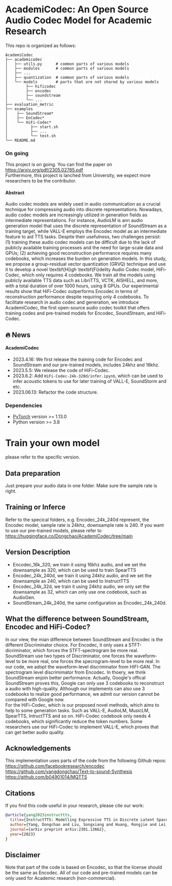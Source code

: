# AcademiCodec: An Open Source Audio Codec Model for Academic Research

This repo is organized as follows:

```text
AcademiCodec
├── academicodec
│   ├── utils.py      # common parts of various models
│   ├── modules       # common parts of various models
│   ├── ...
│   ├── quantization  # common parts of various models
│   └── models        # parts that are not shared by various models
│        ├── hificodec
│        ├── encodec
│        ├── soundstream
│        └── ... 
├── evaluation_metric
├── examples
│    ├── SoundStream*
│    ├── EnCodec*
│    └── HiFi-Codec*
│          ├── start.sh
│          ├── ...
│          └── test.sh
└── README.md
```

### On going
This project is on going. You can find the paper on https://arxiv.org/pdf/2305.02765.pdf <br/>
Furthermore, this project is lanched from University, we expect more researchers to be the contributor. <br/>

#### Abstract <wip>
Audio codec models are widely used in audio communication as a crucial technique for compressing audio into discrete representations. Nowadays, audio codec models are increasingly utilized in generation fields as intermediate representations. For instance, AudioLM is ann audio generation model that uses the discrete representation of SoundStream as a training target, while VALL-E employs the Encodec model as an intermediate feature to aid TTS tasks. Despite their usefulness, two challenges persist: (1) training these audio codec models can be difficult due to the lack of publicly available training processes and the need for large-scale data and GPUs; (2) achieving good reconstruction performance requires many codebooks, which increases the burden on generation models. In this study, we propose a group-residual vector quantization (GRVQ) technique and use it to develop a novel \textbf{Hi}gh \textbf{Fi}delity Audio Codec model, HiFi-Codec, which only requires 4 codebooks. We train all the models using publicly available TTS data such as LibriTTS, VCTK, AISHELL, and more, with a total duration of over 1000 hours, using 8 GPUs. Our experimental results show that HiFi-Codec outperforms Encodec in terms of reconstruction performance despite requiring only 4 codebooks. To facilitate research in audio codec and generation, we introduce AcademiCodec, the first open-source audio codec toolkit that offers training codes and pre-trained models for Encodec, SoundStream, and HiFi-Codec.

## 🔥 News
#### AcademiCodec
- 2023.4.16: We first release the training code for Encodec and SoundStream and our pre-trained models, includes 24khz and 16khz.
- 2023.5.5: We release the code of HiFi-Codec.
- 2023.6.2: Add `HiFi-Codec-24k-320d/infer.ipynb`, which can be used to infer acoustic tokens to use for later training of VALL-E, SoundStorm and etc.
- 2023.06.13: Refactor the code structure.
### Dependencies
* [PyTorch](http://pytorch.org/) version >= 1.13.0
* Python version >= 3.8

# Train your own model
  please refer to the specific version.

## Data preparation
Just prepare your audio data in one folder. Make sure the sample rate is right.

## Training or Inferce
Refer to the specical folders, e.g. Encodec_24k_240d represent, the Encodec model, sample rate is 24khz, downsample rate is 240. If you want to use our pre-trained models, please refer to https://huggingface.co/Dongchao/AcademiCodec/tree/main

## Version Description
* Encodec_16k_320, we train it using 16khz audio, and we set the downsample as 320, which can be used to train SpearTTS
* Encodec_24k_240d, we train it using 24khz audio, and we set the downsample as 240, which can be used to InstructTTS
* Encodec_24k_32d, we train it using 24khz audio, we only set the downsample as 32, which can only use one codebook, such as AudioGen.
* SoundStream_24k_240d, the same configuration as Encodec_24k_240d.
## What the difference between SoundStream, Encodec and HiFi-Codec?
In our view, the mian difference between SoundStream and Encodec is the different Discriminator choice. For Encodec, it only uses a STFT-dicriminator, which forces the STFT-spectrogram be more real. SoundStream use two types of Discriminator, one forces the waveform-level to be more real, one forces the specrogram-level to be more real. In our code, we adopt the waveform-level discriminator from HIFI-GAN. The spectrogram level discrimimator from Encodec. In thoery, we think SoundStream enjoin better performance. Actually, Google's offical SoundStream proves this, Google can only use 3 codebooks to reconstruct a audio with high-quality. Although our implements can also use 3 codebooks to realize good performance, we admit our version cannot be compared with Google now. <br/>
For the HiFi-Codec, which is our proposed novel methods, which aims to help to some generation tasks. Such as VALL-E, AudioLM, MusicLM, SpearTTS, IntructTTS and so on. HiFi-Codec codebook only needs 4 codebooks, which significantly reduce the token numbers. Some researchers use our HiFi-Codec to implement VALL-E, which proves that can get better audio quality.

## Acknowledgements
This implementation uses parts of the code from the following Github repos:
https://github.com/facebookresearch/encodec <br>
https://github.com/yangdongchao/Text-to-sound-Synthesis <br>
https://github.com/b04901014/MQTTS
## Citations ##
If you find this code useful in your research, please cite our work:
```bib
@article{yang2023instructtts,
  title={InstructTTS: Modelling Expressive TTS in Discrete Latent Space with Natural Language Style Prompt},
  author={Yang, Dongchao and Liu, Songxiang and Huang, Rongjie and Lei, Guangzhi and Weng, Chao and Meng, Helen and Yu, Dong},
  journal={arXiv preprint arXiv:2301.13662},
  year={2023}
}
```

## Disclaimer ##
Note that part of the code is based on Encodec, so that the license should be the same as Encodec. All of our code and pre-trained models can be only used for Academic research (non-commercial).

